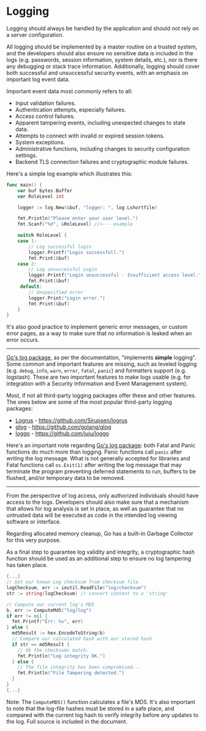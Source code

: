 Logging
=======

Logging should always be handled by the application and should not rely on a
server configuration.

All logging should be implemented by a master routine on a trusted system, and
the developers should also ensure no sensitive data is included in the logs
(e.g. passwords, session information, system details, etc.), nor is there
any debugging or stack trace information.
Additionally, logging should cover both successful and unsuccessful security
events, with an emphasis on important log event data.

Important event data most commonly refers to all:

* Input validation failures.
* Authentication attempts, especially failures.
* Access control failures.
* Apparent tampering events, including unexpected changes to state data.
* Attempts to connect with invalid or expired session tokens.
* System exceptions.
* Administrative functions, including changes to security configuration
  settings.
* Backend TLS connection failures and cryptographic module failures.

Here's a simple log example which illustrates this:

```go
func main() {
    var buf bytes.Buffer
    var RoleLevel int

    logger := log.New(&buf, "logger: ", log.Lshortfile)

    fmt.Println("Please enter your user level.")
    fmt.Scanf("%d", &RoleLevel) //<--- example

    switch RoleLevel {
    case 1:
        // Log successful login
        logger.Printf("Login successfull.")
        fmt.Print(&buf)
    case 2:
        // Log unsuccessful Login
        logger.Printf("Login unsuccessful - Insufficient access level.")
        fmt.Print(&buf)
     default:
        // Unspecified error
        logger.Print("Login error.")
        fmt.Print(&buf)
    }
}
```

It's also good practice to implement generic error messages, or custom error
pages, as a way to make sure that no information is leaked when an error
occurs.

---

[Go's log package][0], as per the documentation, "implements **simple**
logging". Some common and important features are missing, such as leveled
logging (e.g. `debug`, `info`, `warn`, `error`, `fatal`, `panic`) and formatters
support (e.g. logstash). These are two important features to make logs usable
(e.g. for integration with a Security Information and Event Management system).

Most, if not all third-party logging packages offer these and other features.
The ones below are some of the most popular third-party logging packages:

* [Logrus][1] - https://github.com/Sirupsen/logrus
* [glog][2]   - https://github.com/golang/glog
* [loggo][3]  - https://github.com/juju/loggo

Here's an important note regarding [Go's log package][0]: both Fatal and Panic
functions do much more than logging. Panic functions call `panic` after writing
the log message. What is not generally accepted for libraries and Fatal
functions call `os.Exit(1)` after writing the log message that may terminate the
program preventing deferred statements to run, buffers to be flushed, and/or
temporary data to be removed.

---

From the perspective of log access, only authorized individuals should have
access to the logs.
Developers should also make sure that a mechanism that allows for log
analysis is set in place, as well as guarantee that no untrusted data will
be executed as code in the intended log viewing software or interface.

Regarding allocated memory cleanup, Go has a built-in Garbage Collector for this
very purpose.

As a final step to guarantee log validity and integrity, a cryptographic
hash function should be used as an additional step to ensure no log
tampering has taken place.

```go
{...}
// Get our known Log checksum from checksum file.
logChecksum, err := ioutil.ReadFile("log/checksum")
str := string(logChecksum) // convert content to a 'string'

// Compute our current log's MD5
b, err := ComputeMd5("log/log")
if err != nil {
  fmt.Printf("Err: %v", err)
} else {
  md5Result := hex.EncodeToString(b)
  // Compare our calculated hash with our stored hash
  if str == md5Result {
    // Ok the checksums match.
    fmt.Println("Log integrity OK.")
  } else {
    // The file integrity has been compromised...
    fmt.Println("File Tampering detected.")
  }
}
{...}
```

Note: The `ComputeMD5()` function calculates a file's MD5. It's also important
to note that the log-file hashes must be stored in a safe place, and compared
with the current log hash to verify integrity before any updates to the log.
Full source is included in the document.


[0]: https://golang.org/pkg/log/
[1]: https://github.com/Sirupsen/logrus
[2]: https://github.com/golang/glog
[3]: https://github.com/juju/loggo
